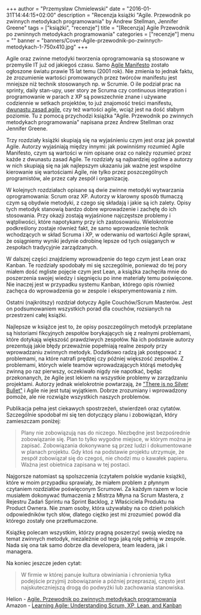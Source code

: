 +++
author = "Przemysław Chmielewski"
date = "2016-01-31T14:44:15+02:00"
description = "Recenzja książki \"Agile. Przewodnik po zwinnych metodykach programowania\" by Andrew Stellman, Jennifer Greene"
tags = ["książki", "recenzje"]
title = "[Recenzja] Agile Przewodnik po zwninnych metodykach programowania"
categories = ["recenzje"]
menu = ""
banner = "banners/Cover-Agile-przewodnik-po-zwinnych-metodykach-1-750x410.jpg"
+++

Agile oraz zwinne metodyki tworzenia oprogramowania są stosowane w przemyśle IT  już od jakiegoś czasu. Samo [Agile Manifesto](http://www.agilemanifesto.org/)  zostało ogłoszone światu prawie 15 lat temu (2001 rok). Nie zmienia to jednak faktu, że zrozumienie wartości promowanych przez twórców manifestu jest mniejsze niż technik stosowanych np. w Scrumie. O ile podział prac na sprinty,  daily stan-upy, user story ze Scruma czy continuous integration i programowanie w parach z XP są powszechnie znane i używane codziennie w setkach projektów, to już znajomość treści manifestu, [dwunastu zasad agile](http://agilemanifesto.org/principles.html), czy też wartości agile, wciąż jest na dość słabym poziomie. Tu z pomocą przychodzi książka "Agile. Przewodnik po zwinnych metodykach programowania" napisana przez Andrew Stellman oraz Jennifer Greene.

Trzy  rozdziały książki skupiają się na wyjaśnieniu czym jest oraz jak powstał Agile. Autorzy wyjaśniają między innymi: jak powinniśmy rozumieć Agile Manifesto, czym są wartości w nim opisane oraz co należy rozumieć przez każde z dwunastu zasad Agile. Te rozdziały są najbardziej ogólne a autorzy w nich skupiają się na jak najlepszym ukazaniu jak ważne jest wspólne kierowanie się wartościami Agile, nie tylko przez poszczególnych programistów, ale przez cały zespół i organizację.

W kolejnych rozdziałach opisane są dwie zwinne metodyki wytwarzania oprogramowania: Scrum oraz XP. Autorzy w klarowny sposób tłumaczą czym są obydwie metodyki, z czego się składają i jakie są ich zalety. Opisy tych metodyk stanowią bardzo dobre wprowadzenie i zachętę do ich stosowania. Przy okazji zostają wyjaśnione najczęstsze problemy i wątpliwości, które napotykamy przy ich zastosowaniu. Wielokrotnie podkreślony zostaje również fakt, że samo wprowadzenie technik wchodzących w skład Scruma i XP, w oderwaniu od wartości Agile sprawi, że osiągniemy wyniki jedynie odrobinę lepsze od tych osiąganych w zespołach tradycyjnie zarządzanych.

W dalszej części znajdziemy wprowadzenie do tego czym jest Lean oraz Kanban. Te rozdziały spodobały mi się szczególnie, ponieważ do tej pory miałem dość mgliste pojęcie czym jest Lean, a książka zachęciła mnie do poszerzenia swojej wiedzy i sięgnięciu po inne materiały temu poświęcone. Nie inaczej jest w przypadku systemu Kanban, którego opis również zachęca do wprowadzenia go w zespole i eksperymentowania z nim.

Ostatni (najkrótszy) rozdział dotyczy Agile Couchów/Scrum Masterów. Jest on podsumowaniem wszystkich porad dla couchów, rozsianych na przestrzeni całej książki.

Najlepsze w książce jest to, że opisy poszczególnych metodyk przeplatane są historiami fikcyjnych zespołów borykających się z realnymi problemami, które dotykają większość prawdziwych zespołów. Na ich podstawie autorzy prezentują jakie błędy przeważnie popełniają realne zespoły przy wprowadzaniu zwinnych metodyk. Dodatkowo radzą jak postępować z problemami, na które natrafi prędzej czy później większość zespołów. Z problemami, których wiele teamów wprowadzających którąś metodykę zwinną po raz pierwszy, oczekiwało nigdy nie napotkać, będąc przekonanych, że Agile jest lekiem na wszystkie problemy w zarządzaniu projektami. Autorzy jednak wielokrotnie powtarzają, że ["There is no Silver Bullet"](http://worrydream.com/refs/Brooks-NoSilverBullet.pdf) i Agile nie jest tutaj wyjątkiem. Dobrze zrozumiany i wprowadzony pomoże, ale nie rozwiąże wszystkich naszych problemów.

Publikacja pełna jest ciekawych spostrzeżeń, stwierdzeń oraz cytatów. Szczególnie spodobał  mi się ten dotyczący planu i zobowiązań, który zamieszczam poniżej:

>Plany nie zobowiązują nas do niczego. Niezbędne jest bezpośrednie zobowiązanie się. Plan to tylko wygodne miejsce, w którym można je zapisać. Zobowiązania dokonywane są przez ludzi i dokumentowane w  planach projektu. Gdy ktoś na podstawie projektu utrzymuje, że zespół zobowiązał się do czegoś, nie chodzi mu o kawałek papieru. Ważna jest obietnica zapisana w tej postaci.

Najgorsze natomiast są spolszczenia (czytałem polskie wydanie książki), które w moim przypadku sprawiały, że miałem problem z płynnym czytaniem rozdziałów poświęconym Scrumowi. Za każdym razem w locie musiałem dokonywać tłumaczenia z Mistrza Młyna na Scrum Mastera, z Rejestru Zadań Sprintu na Sprint Backlog, z Właściciela Produktu na Product Ownera. Nie znam osoby, która używałaby na co dzień polskich odpowiedników tych słów, dlatego ciężko jest mi zrozumieć powód dla którego zostały one przetłumaczone.

Książkę polecam wszystkim, którzy pragną poszerzyć swoją wiedzę na temat zwinnych metodyk, niezależnie od tego jaką rolę pełnią w zespole. Nada się ona tak samo dobrze dla developera, team leadera, jak i managera.

Na koniec jeszcze jeden cytat:

>W firmie w której panuje kultura obwiniania i chronienia tyłka podejście przyjmij zobowiązanie a później przepraszaj, często jest najskuteczniejszą drogą do podwyżki lub zachowania stanowiska.

Helion - [Agile. Przewodnik po zwinnych metodykach programowania](http://helion.pl/ksiazki/agile-przewodnik-po-zwinnych-metodykach-programowania-andrew-stellman-jennifer-greene,agilpz.htm)  
Amazon - [Learning Agile: Understanding Scrum, XP, Lean, and Kanban](http://www.amazon.com/Learning-Agile-Understanding-Scrum-Kanban/dp/1449331920)